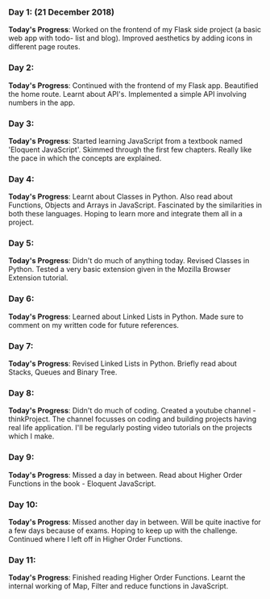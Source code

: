 <!-- # 100 Days Of Code - Log. -->


### Day 1: (21 December 2018)

**Today's Progress**: Worked on the frontend of my Flask side project (a basic web app with todo- list and blog). Improved aesthetics by adding icons in different page routes.


### Day 2: 

**Today's Progress**: Continued with the frontend of my Flask app. Beautified the home route. Learnt about API's. Implemented a simple API involving numbers in the app.


### Day 3: 

**Today's Progress**: Started learning JavaScript from a textbook named 'Eloquent JavaScript'. Skimmed through the first few chapters. Really like the pace in which the concepts are explained. 


### Day 4: 

**Today's Progress**: Learnt about Classes in Python. Also read about Functions, Objects and Arrays in JavaScript. Fascinated by the similarities in both these languages. Hoping to learn more and integrate them all in a project.


### Day 5: 

**Today's Progress**: Didn't do much of anything today. Revised Classes in Python. Tested a very basic extension given in the Mozilla Browser Extension tutorial. 


### Day 6: 

**Today's Progress**: Learned about Linked Lists in Python. Made sure to comment on my written code for future references.


### Day 7: 

**Today's Progress**: Revised Linked Lists in Python. Briefly read about Stacks, Queues and Binary Tree. 


### Day 8: 

**Today's Progress**: Didn't do much of coding. Created a youtube channel - thinkProject. The channel focusses on coding and building projects having real life application. I'll be regularly posting video tutorials on the projects which I make.


### Day 9: 

**Today's Progress**: Missed a day in between. Read about Higher Order Functions in the book - Eloquent JavaScript.


### Day 10: 

**Today's Progress**: Missed another day in between. Will be quite inactive for a few days because of exams. Hoping to keep up with the challenge. Continued where I left off in Higher Order Functions.


### Day 11: 

**Today's Progress**: Finished reading Higher Order Functions. Learnt the internal working of Map, Filter and reduce functions in JavaScript.
